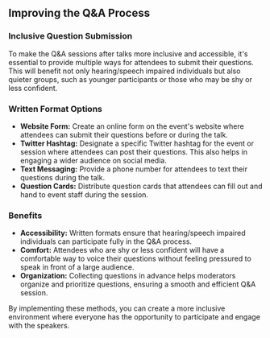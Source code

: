 ## Improving the Q&A Process

### Inclusive Question Submission
To make the Q&A sessions after talks more inclusive and accessible, it's essential to provide multiple ways for attendees to submit their questions. This will benefit not only hearing/speech impaired individuals but also quieter groups, such as younger participants or those who may be shy or less confident.

### Written Format Options
- **Website Form:** Create an online form on the event's website where attendees can submit their questions before or during the talk.
- **Twitter Hashtag:** Designate a specific Twitter hashtag for the event or session where attendees can post their questions. This also helps in engaging a wider audience on social media.
- **Text Messaging:** Provide a phone number for attendees to text their questions during the talk.
- **Question Cards:** Distribute question cards that attendees can fill out and hand to event staff during the session.

### Benefits
- **Accessibility:** Written formats ensure that hearing/speech impaired individuals can participate fully in the Q&A process.
- **Comfort:** Attendees who are shy or less confident will have a comfortable way to voice their questions without feeling pressured to speak in front of a large audience.
- **Organization:** Collecting questions in advance helps moderators organize and prioritize questions, ensuring a smooth and efficient Q&A session.

By implementing these methods, you can create a more inclusive environment where everyone has the opportunity to participate and engage with the speakers.